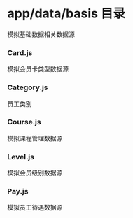 # app/data/basis 目录
模拟基础数据相关数据源
### Card.js
模拟会员卡类型数据源
### Category.js
员工类别
### Course.js
模拟课程管理数据源
### Level.js
模拟会员级别数据源
### Pay.js
模拟员工待遇数据源
